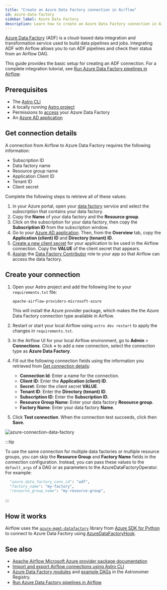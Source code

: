 ```yaml
---
title: "Create an Azure Data Factory connection in Airflow"
id: azure-data-factory
sidebar_label: Azure Data Factory
description: Learn how to create an Azure Data Factory connection in Airflow.
---
```


[Azure Data Factory](https://learn.microsoft.com/en-us/azure/data-factory/) (ADF) is a cloud-based data integration and transformation service used to build data pipelines and jobs. Integrating ADF with Airflow allows you to run ADF pipelines and check their status from an Airflow DAG. 

This guide provides the basic setup for creating an ADF connection. For a complete integration tutorial, see [Run Azure Data Factory pipelines in Airflow](airflow-azure-data-factory-integration.md).

## Prerequisites

- The [Astro CLI](https://docs.astronomer.io/astro/cli/overview)
- A locally running [Astro project](https://docs.astronomer.io/astro/cli/get-started-cli)
- Permissions to [access](https://learn.microsoft.com/en-us/azure/data-factory/concepts-roles-permissions#roles-and-requirements) your Azure Data Factory
- An [Azure AD application](https://learn.microsoft.com/en-us/azure/active-directory/develop/howto-create-service-principal-portal)

## Get connection details

A connection from Airflow to Azure Data Factory requires the following information:

- Subscription ID
- Data factory name
- Resource group name
- Application Client ID
- Tenant ID
- Client secret

Complete the following steps to retrieve all of these values:

1. In your Azure portal, open your [data factory](https://portal.azure.com/#view/HubsExtension/BrowseResource/resourceType/Microsoft.DataFactory%2FdataFactories) service and select the subscription that contains your data factory.
2. Copy the **Name** of your data factory and the **Resource group**.
3. Click on the subscription for your data factory, then copy the **Subscription ID** from the subscription window.
4. Go to your [Azure AD application](https://portal.azure.com/#view/Microsoft_AAD_RegisteredApps/ApplicationsListBlade). Then, from the **Overview** tab, copy the **Application (client) ID** and **Directory (tenant) ID**.
5. [Create a new client secret](https://learn.microsoft.com/en-us/azure/active-directory/develop/howto-create-service-principal-portal#option-3-create-a-new-application-secret) for your application to be used in the Airflow connection. Copy the **VALUE** of the client secret that appears.
6. [Assign](https://learn.microsoft.com/en-us/azure/active-directory/develop/howto-create-service-principal-portal#assign-a-role-to-the-application) the [Data Factory Contributor](https://learn.microsoft.com/en-us/azure/data-factory/concepts-roles-permissions#set-up-permissions) role to your app so that Airflow can access the data factory.

## Create your connection

1. Open your Astro project and add the following line to your `requirements.txt` file:

    ```
    apache-airflow-providers-microsoft-azure
    ```

    This will install the Azure provider package, which makes the the Azure Data Factory connection type available in Airflow.

2. Restart or start your local Airflow using `astro dev restart` to apply the changes in `requirements.txt`.

3. In the Airflow UI for your local Airflow environment, go to **Admin** > **Connections**. Click **+** to add a new connection, select the connection type as **Azure Data Factory**.

4. Fill out the following connection fields using the information you retrieved from [Get connection details](#get-connection-details):

    - **Connection Id**: Enter a name for the connection.
    - **Client ID**:  Enter the **Application (client) ID**.
    - **Secret**: Enter the client secret **VALUE**.
    - **Tenant ID**: Enter the **Directory (tenant) ID**.
    - **Subscription ID**: Enter the **Subscription ID**.
    - **Resource Group Name**: Enter your data factory **Resource group**.
    - **Factory Name**: Enter your data factory **Name**.

5. Click **Test connection**. When the connection test succeeds, click then **Save**.

![azure-connection-data-factory](/img/examples/connection-azure-data-factory.png)

:::tip

To use the same connection for multiple data factories or multiple resource groups, you can skip the **Resource Group** and **Factory Name** fields in the connection configuration. Instead, you can pass these values to the `default_args` of a DAG or as parameters to the AzureDataFactoryOperator. For example:

```python
  "azure_data_factory_conn_id": "adf",
  "factory_name": "my-factory", 
  "resource_group_name": "my-resource-group",
```

:::

## How it works

Airflow uses the [`azure-mgmt-datafactory`](https://pypi.org/project/azure-mgmt-datafactory/) library from [Azure SDK for Python](https://github.com/Azure/azure-sdk-for-python) to connect to Azure Data Factory using [AzureDataFactoryHook](https://airflow.apache.org/docs/apache-airflow-providers-microsoft-azure/stable/_api/airflow/providers/microsoft/azure/hooks/data_factory/index.html).

## See also

- [Apache Airflow Microsoft Azure provider package documentation](https://airflow.apache.org/docs/apache-airflow-providers-microsoft-azure/6.1.1/connections/adf.html)
- [Import and export Airflow connections using Astro CLI](https://docs.astronomer.io/astro/import-export-connections-variables#using-the-astro-cli-local-environments-only)
- [Azure Data Factory modules](https://registry.astronomer.io/modules?query=azuredatafactory) and [example DAGs](https://registry.astronomer.io/dags?limit=24&sorts=updatedAt%3Adesc&query=azure+data+factory) in the Astronomer Registry.
- [Run Azure Data Factory pipelines in Airflow](airflow-azure-data-factory-integration.md)